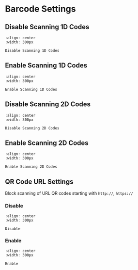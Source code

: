 # Barcode Settings
## Disable Scanning 1D Codes

```{figure} ../../media/3030110.png
:align: center
:width: 300px

Disable Scanning 1D Codes
```

## Enable Scanning 1D Codes

```{figure} ../../media/3030111.png
:align: center
:width: 300px

Enable Scanning 1D Codes
```

## Disable Scanning 2D Codes

```{figure} ../../media/3030500.png
:align: center
:width: 300px

Disable Scanning 2D Codes
```

## Enable Scanning 2D Codes

```{figure} ../../media/3030501.png
:align: center
:width: 300px

Enable Scanning 2D Codes
```

## QR Code URL Settings
Block scanning of URL QR codes starting with `http://`, `https://`

### Disable
```{figure} ../../media/3030EA0.png
:align: center
:width: 300px

Disable
```

### Enable
```{figure} ../../media/3030EA1.png
:align: center
:width: 300px

Enable
```